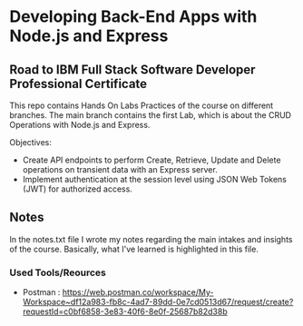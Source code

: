 # Developing Back-End Apps with Node.js and Express
## Road to IBM Full Stack Software Developer Professional Certificate
This repo contains Hands On Labs Practices of the course on different branches. The main branch contains the first Lab, which is about the CRUD Operations with Node.js and Express.

Objectives:
* Create API endpoints to perform Create, Retrieve, Update and Delete operations on transient data with an Express server.
* Implement authentication at the session level using JSON Web Tokens (JWT) for authorized access.

## Notes
In the notes.txt file I wrote my notes regarding the main intakes and insights of the course. Basically, what I've learned is highlighted in this file.

### Used Tools/Reources
- Postman : https://web.postman.co/workspace/My-Workspace~df12a983-fb8c-4ad7-89dd-0e7cd0513d67/request/create?requestId=c0bf6858-3e83-40f6-8e0f-25687b82d38b
